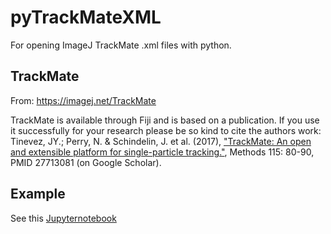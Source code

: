 # pyTrackMateXML
For opening ImageJ TrackMate .xml files with python.

## TrackMate
From: https://imagej.net/TrackMate

TrackMate is available through Fiji and is based on a publication. If you use it successfully for your research please be so kind to cite the authors work: Tinevez, JY.; Perry, N. & Schindelin, J. et al. (2017), ["TrackMate: An open and extensible platform for single-particle tracking."](http://www.sciencedirect.com/science/article/pii/S1046202316303346), Methods 115: 80-90, PMID 27713081 (on Google Scholar). 

## Example
See this [Jupyternotebook](demo_PyTrackMateXML.ipynb)